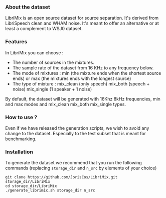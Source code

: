 ### About the dataset
LibriMix is an open source dataset for source separation. 
It's derived from LibriSpeech clean and WHAM noise. It's meant
to offer an alternative or at least a complement to WSJ0 dataset.

### Features
In LibriMix you can choose :
* The number of sources in the mixtures.
* The sample rate  of the dataset from 16 KHz to any frequency below. 
* The mode of mixtures : min (the mixture ends when the shortest source
 ends) or max (the mixtures ends with the longest source)
 * The type of mixture : mix_clean (only speech) mix_both (speech + 
 noise) mix_single (1 speaker + 1 noise)
 
By default, the dataset will be generated with 16Khz 8kHz 
frequencies, min and max modes and mix_clean mix_both mix_single 
types.
 
### How to use ?
Even if we have released the generation scripts, we wish to avoid 
any change to the dataset. Especially to the test subset that is 
meant for benchmarking.

### Installation 

To generate the dataset we recommend that you run the following 
commands (replacing `storage_dir` and `n_src` by elements of 
your choice)


```
git clone https://github.com/JorisCos/LibriMix.git storage_dir/LibriMix
cd storage_dir/LibriMix 
./generate_librimix.sh storage_dir n_src
```
